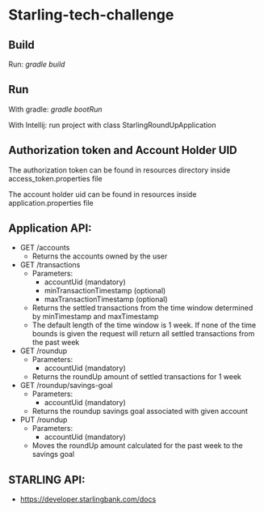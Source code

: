 # Starling-tech-challenge

## Build

Run: _gradle build_

## Run

With gradle: _gradle bootRun_

With Intellij: run project with class StarlingRoundUpApplication

## Authorization token and Account Holder UID

The authorization token can be found in resources directory inside access_token.properties file

The account holder uid can be found in resources inside application.properties file

## Application API:

* GET /accounts 
    - Returns the accounts owned by the user
* GET /transactions
    - Parameters:
      - accountUid (mandatory)
      - minTransactionTimestamp (optional)
      - maxTransactionTimestamp (optional)
    - Returns the settled transactions from the time window determined by minTimestamp and maxTimestamp
    - The default length of the time window is 1 week. If none of the time bounds is given the request will return all settled transactions from the past week
* GET /roundup
    - Parameters:
      - accountUid (mandatory)
    - Returns the roundUp amount of settled transactions for 1 week
* GET /roundup/savings-goal
    - Parameters:
        - accountUid (mandatory)
    - Returns the roundup savings goal associated with given account
* PUT /roundup
    - Parameters:
      - accountUid (mandatory)
    - Moves the roundUp amount calculated for the past week to the savings goal

## STARLING API:
* https://developer.starlingbank.com/docs